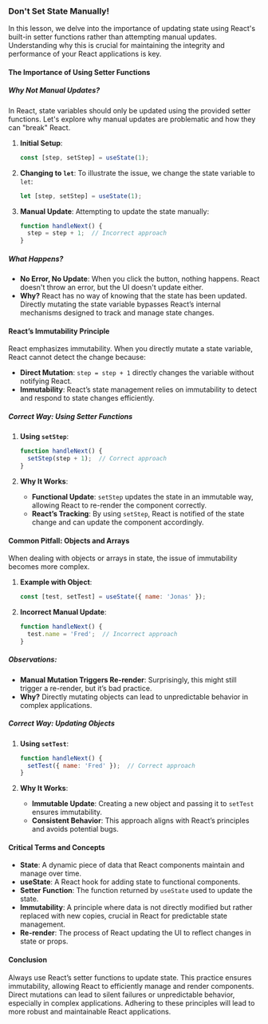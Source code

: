 ### Don't Set State Manually!

In this lesson, we delve into the importance of updating state using React's built-in setter functions rather than attempting manual updates. Understanding why this is crucial for maintaining the integrity and performance of your React applications is key.

#### The Importance of Using Setter Functions

##### Why Not Manual Updates?

In React, state variables should only be updated using the provided setter functions. Let's explore why manual updates are problematic and how they can "break" React.

1. **Initial Setup**:
   ```javascript
   const [step, setStep] = useState(1);
   ```

2. **Changing to `let`**:
   To illustrate the issue, we change the state variable to `let`:
   ```javascript
   let [step, setStep] = useState(1);
   ```

3. **Manual Update**:
   Attempting to update the state manually:
   ```javascript
   function handleNext() {
     step = step + 1;  // Incorrect approach
   }
   ```

##### What Happens?

- **No Error, No Update**: When you click the button, nothing happens. React doesn't throw an error, but the UI doesn't update either.
- **Why?** React has no way of knowing that the state has been updated. Directly mutating the state variable bypasses React’s internal mechanisms designed to track and manage state changes.

#### React’s Immutability Principle

React emphasizes immutability. When you directly mutate a state variable, React cannot detect the change because:
- **Direct Mutation**: `step = step + 1` directly changes the variable without notifying React.
- **Immutability**: React’s state management relies on immutability to detect and respond to state changes efficiently.

##### Correct Way: Using Setter Functions

1. **Using `setStep`**:
   ```javascript
   function handleNext() {
     setStep(step + 1);  // Correct approach
   }
   ```

2. **Why It Works**:
   - **Functional Update**: `setStep` updates the state in an immutable way, allowing React to re-render the component correctly.
   - **React’s Tracking**: By using `setStep`, React is notified of the state change and can update the component accordingly.

#### Common Pitfall: Objects and Arrays

When dealing with objects or arrays in state, the issue of immutability becomes more complex.

1. **Example with Object**:
   ```javascript
   const [test, setTest] = useState({ name: 'Jonas' });
   ```

2. **Incorrect Manual Update**:
   ```javascript
   function handleNext() {
     test.name = 'Fred';  // Incorrect approach
   }
   ```

##### Observations:
- **Manual Mutation Triggers Re-render**: Surprisingly, this might still trigger a re-render, but it’s bad practice.
- **Why?** Directly mutating objects can lead to unpredictable behavior in complex applications.

##### Correct Way: Updating Objects

1. **Using `setTest`**:
   ```javascript
   function handleNext() {
     setTest({ name: 'Fred' });  // Correct approach
   }
   ```

2. **Why It Works**:
   - **Immutable Update**: Creating a new object and passing it to `setTest` ensures immutability.
   - **Consistent Behavior**: This approach aligns with React’s principles and avoids potential bugs.

#### Critical Terms and Concepts

- **State**: A dynamic piece of data that React components maintain and manage over time.
- **useState**: A React hook for adding state to functional components.
- **Setter Function**: The function returned by `useState` used to update the state.
- **Immutability**: A principle where data is not directly modified but rather replaced with new copies, crucial in React for predictable state management.
- **Re-render**: The process of React updating the UI to reflect changes in state or props.

#### Conclusion

Always use React’s setter functions to update state. This practice ensures immutability, allowing React to efficiently manage and render components. Direct mutations can lead to silent failures or unpredictable behavior, especially in complex applications. Adhering to these principles will lead to more robust and maintainable React applications.
